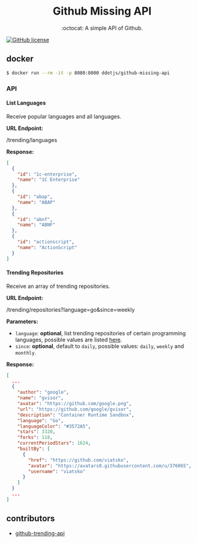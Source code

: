 <h1 align="center">Github Missing API</h1>

<p align="center">:octocat: A simple API  of Github.</p>


[![GitHub license](https://img.shields.io/badge/license-MIT-blue.svg)](https://github.com/huchenme/github-trending-api/blob/master/LICENSE)

## docker
```bash
$ docker run --rm -it -p 8080:8000 ddotjs/github-missing-api 
```

### API

#### List Languages

Receive popular languages and all languages.

**URL Endpoint:**

/trending/languages

**Response:**

```json
[
  {
    "id": "1c-enterprise",
    "name": "1C Enterprise"
  },
  {
    "id": "abap",
    "name": "ABAP"
  },
  {
    "id": "abnf",
    "name": "ABNF"
  },
  {
    "id": "actionscript",
    "name": "ActionScript"
  }
]
```


#### Trending Repositories

Receive an array of trending repositories.

**URL Endpoint:**

/trending/repositories?language=go&since=weekly

**Parameters:**

- `language`: **optional**, list trending repositories of certain programming languages, possible values are listed [here](languages.json).
- `since`: **optional**, default to `daily`, possible values: `daily`, `weekly` and `monthly`.

**Response:**

```json
[
  ...
  {
    "author": "google",
    "name": "gvisor",
    "avatar": "https://github.com/google.png",
    "url": "https://github.com/google/gvisor",
    "description": "Container Runtime Sandbox",
    "language": "Go",
    "languageColor": "#3572A5",
    "stars": 3320,
    "forks": 118,
    "currentPeriodStars": 1624,
    "builtBy": [
      {
        "href": "https://github.com/viatsko",
        "avatar": "https://avatars0.githubusercontent.com/u/376065",
        "username": "viatsko"
      }
    ]
  }
  ...
]
```



## contributors

* [github-trending-api](https://github.com/huchenme/github-trending-api)

